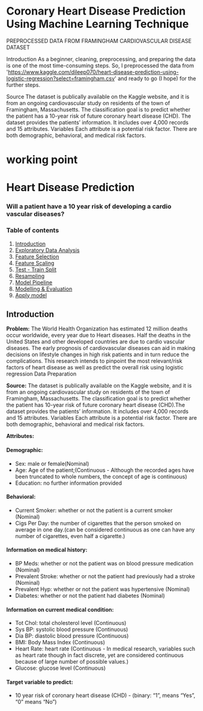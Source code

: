 # Coronary Heart Disease Prediction Using Machine Learning Technique
PREPROCESSED DATA FROM FRAMINGHAM CARDIOVASCULAR DISEASE DATASET

Introduction
As a beginner, cleaning, preprocessing, and preparing the data is one of the most time-consuming steps. So, I preprocessed the data from 'https://www.kaggle.com/dileep070/heart-disease-prediction-using-logistic-regression?select=framingham.csv' and ready to go (I hope) for the further steps.

Source
The dataset is publically available on the Kaggle website, and it is from an ongoing cardiovascular study on residents of the town of Framingham, Massachusetts. The classification goal is to predict whether the patient has a 10-year risk of future coronary heart disease (CHD). The dataset provides the patients’ information. It includes over 4,000 records and 15 attributes.
Variables
Each attribute is a potential risk factor. There are both demographic, behavioral, and medical risk factors.
# working point
# Heart Disease Prediction
### Will a patient have a 10 year risk of developing a cardio vascular diseases?

### Table of contents
1. [Introduction](#introduction)
2. [Exploratory Data Analysis](#paragraph1)
3. [Feature Selection](#paragraph2)
4. [Feature Scaling](#paragraph3)
5. [Test - Train Split](#paragraph4)
6. [Resampling](#paragraph5)
7. [Model Pipeline](#paragraph6)
8. [Modelling & Evaluation](#paragraph7)
9. [Apply model](#paragraph8)

## Introduction <a name="introduction"></a>

**Problem:**
The World Health Organization has estimated 12 million deaths occur worldwide, every year due to Heart diseases. Half the deaths in the United States and other developed countries are due to cardio vascular diseases. The early prognosis of cardiovascular diseases can aid in making decisions on lifestyle changes in high risk patients and in turn reduce the complications. This research intends to pinpoint the most relevant/risk factors of heart disease as well as predict the overall risk using logistic regression Data Preparation

**Source:**
The dataset is publically available on the Kaggle website, and it is from an ongoing cardiovascular study on residents of the town of Framingham, Massachusetts. The classification goal is to predict whether the patient has 10-year risk of future coronary heart disease (CHD).The dataset provides the patients’ information. It includes over 4,000 records and 15 attributes. Variables Each attribute is a potential risk factor. There are both demographic, behavioral and medical risk factors.

**Attributes:**

#### Demographic: 
* Sex: male or female(Nominal) 
* Age: Age of the patient;(Continuous - Although the recorded ages have been truncated to whole numbers, the concept of age is continuous) 
* Education: no further information provided

#### Behavioral: 
* Current Smoker: whether or not the patient is a current smoker (Nominal) 
* Cigs Per Day: the number of cigarettes that the person smoked on average in one day.(can be considered continuous as one can have any number of cigarettes, even half a cigarette.) 

#### Information on medical history: 
* BP Meds: whether or not the patient was on blood pressure medication (Nominal) 
* Prevalent Stroke: whether or not the patient had previously had a stroke (Nominal) 
* Prevalent Hyp: whether or not the patient was hypertensive (Nominal) 
* Diabetes: whether or not the patient had diabetes (Nominal) 

#### Information on current medical condition: 
* Tot Chol: total cholesterol level (Continuous) 
* Sys BP: systolic blood pressure (Continuous) 
* Dia BP: diastolic blood pressure (Continuous) 
* BMI: Body Mass Index (Continuous) 
* Heart Rate: heart rate (Continuous - In medical research, variables such as heart rate though in fact discrete, yet are considered continuous because of large number of possible values.) 
* Glucose: glucose level (Continuous) 

#### Target variable to predict: 
* 10 year risk of coronary heart disease (CHD) - (binary: “1”, means “Yes”, “0” means “No”)




